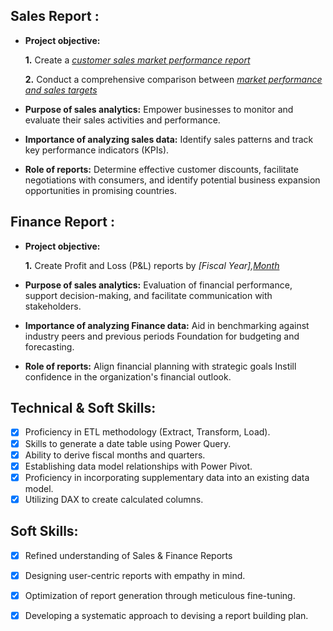  ## Sales Report :


- **Project objective:** 

    **1.** Create a _[customer sales market performance report](https://github.com/kujalasupriya27/Excel-Sales-Analytics/blob/d8df593221839c0f2d27d9eef4888ed8b0a7c4b0/Customer%20Sales%20market%20perfomance%20report.pdf)_ 

    **2.** Conduct a comprehensive comparison between _[market performance and sales targets](https://github.com/kujalasupriya27/Excel-Sales-Analytics/blob/d8df593221839c0f2d27d9eef4888ed8b0a7c4b0/Market%20perfomance%20report.pdf)_

- **Purpose of sales analytics:** Empower businesses to monitor and evaluate their sales activities and performance.

- **Importance of analyzing sales data:** Identify sales patterns and track key performance indicators (KPIs).

- **Role of reports:** Determine effective customer discounts, facilitate negotiations with consumers, and identify potential business expansion opportunities in promising countries.


## Finance Report :

- **Project objective:** 

    **1.** Create Profit and Loss (P&L) reports by _[Fiscal Year],[Month](https://github.com/kujalasupriya27/Excel-Sales-Analytics/blob/d8df593221839c0f2d27d9eef4888ed8b0a7c4b0/Profit%20and%20loss%20by%20fiscal%20year.pdf)_

- **Purpose of sales analytics:** Evaluation of financial performance, support decision-making, and facilitate communication with stakeholders.

- **Importance of analyzing Finance data:** Aid in benchmarking against industry peers and previous periods Foundation for budgeting and forecasting.

- **Role of reports:** Align financial planning with strategic goals Instill confidence in the organization's financial outlook.


## Technical & Soft Skills:
- [x]	Proficiency in ETL methodology (Extract, Transform, Load).
- [x]	Skills to generate a date table using Power Query.
- [x]	Ability to derive fiscal months and quarters.
- [x]	Establishing data model relationships with Power Pivot.
- [x]	Proficiency in incorporating supplementary data into an existing data model.
- [x]	Utilizing DAX to create calculated columns.

## Soft Skills:
- [x]	Refined understanding of Sales & Finance Reports
- [x]	Designing user-centric reports with empathy in mind.
- [x]	Optimization of report generation through meticulous fine-tuning.
- [x]	Developing a systematic approach to devising a report building plan.

 
